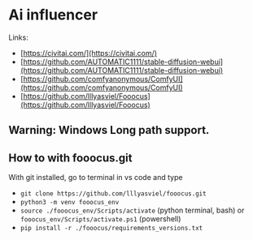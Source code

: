 # Ai influencer

Links:
- [https://civitai.com/](https://civitai.com/)
- [https://github.com/AUTOMATIC1111/stable-diffusion-webui](https://github.com/AUTOMATIC1111/stable-diffusion-webui)
- [https://github.com/comfyanonymous/ComfyUI](https://github.com/comfyanonymous/ComfyUI)
- [https://github.com/lllyasviel/Fooocus](https://github.com/lllyasviel/Fooocus)

## Warning: Windows Long path support.
## How to with fooocus.git
With git installed, go to terminal in vs code and type
- `git clone https://github.com/lllyasviel/fooocus.git`
- `python3 -m venv fooocus_env`
- `source ./fooocus_env/Scripts/activate` (python terminal, bash) or `fooocus_env/Scripts/activate.ps1` (powershell)
- `pip install -r ./fooocus/requirements_versions.txt`